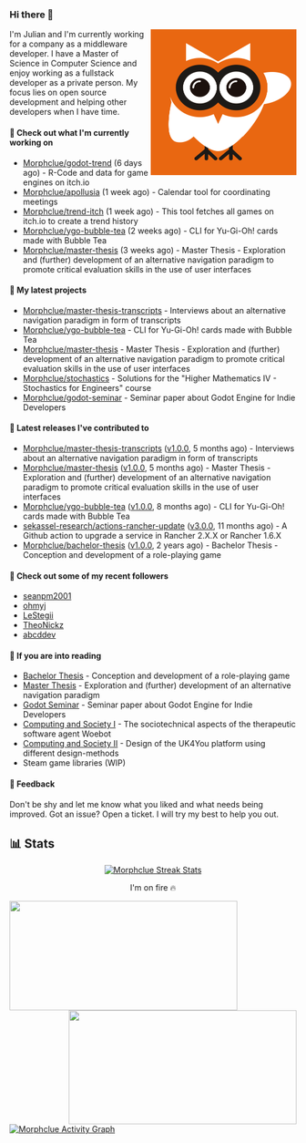 ### Hi there 👋


<img align="right" src="https://github.com/Morphclue/Morphclue/blob/master/assets/animated-logo.gif" alt="Animated Logo" width="256" height="256" />
I'm Julian and I'm currently working for a company as a middleware developer. I have a Master of Science in Computer Science and enjoy working as a fullstack developer as a private person.
My focus lies on open source development and helping other developers when I have time.

#### 👷 Check out what I'm currently working on

- [Morphclue/godot-trend](https://github.com/Morphclue/godot-trend) (6 days ago) - R-Code and data for game engines on itch.io
- [Morphclue/apollusia](https://github.com/Morphclue/apollusia) (1 week ago) - Calendar tool for coordinating meetings
- [Morphclue/trend-itch](https://github.com/Morphclue/trend-itch) (1 week ago) - This tool fetches all games on itch.io to create a trend history
- [Morphclue/ygo-bubble-tea](https://github.com/Morphclue/ygo-bubble-tea) (2 weeks ago) - CLI for Yu-Gi-Oh! cards made with Bubble Tea
- [Morphclue/master-thesis](https://github.com/Morphclue/master-thesis) (3 weeks ago) - Master Thesis - Exploration and (further) development of an alternative navigation paradigm to promote critical evaluation skills in the use of user interfaces

#### 🌱 My latest projects

- [Morphclue/master-thesis-transcripts](https://github.com/Morphclue/master-thesis-transcripts) - Interviews about an alternative navigation paradigm in form of transcripts
- [Morphclue/ygo-bubble-tea](https://github.com/Morphclue/ygo-bubble-tea) - CLI for Yu-Gi-Oh! cards made with Bubble Tea
- [Morphclue/master-thesis](https://github.com/Morphclue/master-thesis) - Master Thesis - Exploration and (further) development of an alternative navigation paradigm to promote critical evaluation skills in the use of user interfaces
- [Morphclue/stochastics](https://github.com/Morphclue/stochastics) - Solutions for the &#34;Higher Mathematics IV - Stochastics for Engineers&#34; course
- [Morphclue/godot-seminar](https://github.com/Morphclue/godot-seminar) - Seminar paper about Godot Engine for Indie Developers

#### 🔭 Latest releases I've contributed to

- [Morphclue/master-thesis-transcripts](https://github.com/Morphclue/master-thesis-transcripts) ([v1.0.0](https://github.com/Morphclue/master-thesis-transcripts/releases/tag/v1.0.0), 5 months ago) - Interviews about an alternative navigation paradigm in form of transcripts
- [Morphclue/master-thesis](https://github.com/Morphclue/master-thesis) ([v1.0.0](https://github.com/Morphclue/master-thesis/releases/tag/v1.0.0), 5 months ago) - Master Thesis - Exploration and (further) development of an alternative navigation paradigm to promote critical evaluation skills in the use of user interfaces
- [Morphclue/ygo-bubble-tea](https://github.com/Morphclue/ygo-bubble-tea) ([v1.0.0](https://github.com/Morphclue/ygo-bubble-tea/releases/tag/v1.0.0), 8 months ago) - CLI for Yu-Gi-Oh! cards made with Bubble Tea
- [sekassel-research/actions-rancher-update](https://github.com/sekassel-research/actions-rancher-update) ([v3.0.0](https://github.com/sekassel-research/actions-rancher-update/releases/tag/v3.0.0), 11 months ago) - A Github action to upgrade a service in Rancher 2.X.X or Rancher 1.6.X
- [Morphclue/bachelor-thesis](https://github.com/Morphclue/bachelor-thesis) ([v1.0.0](https://github.com/Morphclue/bachelor-thesis/releases/tag/v1.0.0), 2 years ago) - Bachelor Thesis - Conception and development of a role-playing game

#### 👯 Check out some of my recent followers

- [seanpm2001](https://github.com/seanpm2001)
- [ohmyj](https://github.com/ohmyj)
- [LeStegii](https://github.com/LeStegii)
- [TheoNickz](https://github.com/TheoNickz)
- [abcddev](https://github.com/abcddev)

#### 📃 If you are into reading
- [Bachelor Thesis](https://github.com/Morphclue/bachelor-thesis) - Conception and development of a role-playing game
- [Master Thesis](https://github.com/Morphclue/master-thesis) - Exploration and (further) development of an alternative navigation paradigm
- [Godot Seminar](https://github.com/Morphclue/godot-seminar) - Seminar paper about Godot Engine for Indie Developers
- [Computing and Society I](https://github.com/Morphclue/computing-and-society) - The sociotechnical aspects of the therapeutic software agent Woebot
- [Computing and Society II](https://github.com/Morphclue/computing-and-society-2) - Design of the UK4You platform using different design-methods
- Steam game libraries (WIP)

#### 💬 Feedback
Don't be shy and let me know what you liked and what needs being improved. 
Got an issue? Open a ticket. I will try my best to help you out.

## 📊 Stats

<p align="center">
  <a href="https://github.com/DenverCoder1/github-readme-streak-stats">
    <img title="🔥 Streak Stats" alt="Morphclue Streak Stats" src="http://github-readme-streak-stats.herokuapp.com?user=Morphclue&theme=dark"/>
  </a>
  <p align="center">I'm on fire 🔥</p>
</p>


<a href="https://github.com/anuraghazra/github-readme-stats">
  <img align="left" 
  src="https://github-readme-stats.vercel.app/api?username=Morphclue&show_icons=true&theme=dark&count_private=true&icon_color=0075ff&include_all_commits=true&custom_title=Morphclue%27s+GitHub+Stats"
  height="192px" width="400px"/>
</a>
<a href="https://github.com/anuraghazra/github-readme-stats">
  <img align="right" src="https://github-readme-stats.vercel.app/api/wakatime?username=Morphclue&theme=dark&layout=compact&langs_count=10" height="200px" width="400px"/>
</a>



<a href="https://github.com/ashutosh00710/github-readme-activity-graph"><img alt="Morphclue Activity Graph" 
src="https://activity-graph.herokuapp.com/graph?username=Morphclue&bg_color=141414&color=FFFFFF&line=ea8204&point=c3c3c3&hide_border=true" /></a>
